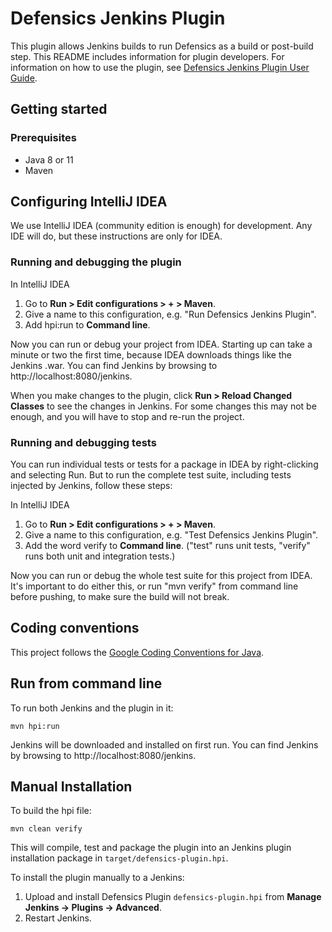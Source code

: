 # Defensics Jenkins Plugin

This plugin allows Jenkins builds to run Defensics as a build or post-build step. This README includes information for plugin developers. For information on how to use the plugin, see [Defensics Jenkins Plugin User Guide](doc/user-guide.md).

## Getting started

### Prerequisites

- Java 8 or 11
- Maven

## Configuring IntelliJ IDEA

We use IntelliJ IDEA (community edition is enough) for development. Any IDE will do, but these instructions are only for IDEA.

### Running and debugging the plugin

In IntelliJ IDEA
1. Go to **Run > Edit configurations > + > Maven**.
2. Give a name to this configuration, e.g. "Run Defensics Jenkins Plugin".
3. Add hpi:run to **Command line**.

Now you can run or debug your project from IDEA. Starting up can take a minute or two the first time, because IDEA downloads things like the Jenkins .war. You can find Jenkins by browsing to http://localhost:8080/jenkins.

When you make changes to the plugin, click **Run > Reload Changed Classes** to see the changes in Jenkins. For some changes this may not be enough, and you will have to stop and re-run the project.

### Running and debugging tests

You can run individual tests or tests for a package in IDEA by right-clicking and selecting Run. But to run the complete test suite, including tests injected by Jenkins, follow these steps:

In IntelliJ IDEA
1. Go to **Run > Edit configurations > + > Maven**.
2. Give a name to this configuration, e.g. "Test Defensics Jenkins Plugin".
3. Add the word verify to **Command line**. ("test" runs unit tests, "verify" runs both unit and integration tests.)

Now you can run or debug the whole test suite for this project from IDEA. It's important to do either this, or run "mvn verify" from command line before pushing, to make sure the build will not break.

## Coding conventions

This project follows the [Google Coding Conventions for Java](https://google.github.io/styleguide/javaguide.html).

## Run from command line

To run both Jenkins and the plugin in it:

`mvn hpi:run` 

Jenkins will be downloaded and installed on first run. You can find Jenkins by browsing to http://localhost:8080/jenkins.

## Manual Installation

To build the hpi file:

`mvn clean verify`

This will compile, test and package the plugin into an Jenkins plugin installation package in `target/defensics-plugin.hpi`.

To install the plugin manually to a Jenkins:

1. Upload and install Defensics Plugin `defensics-plugin.hpi` from **Manage Jenkins -> Plugins -> Advanced**.
2. Restart Jenkins.